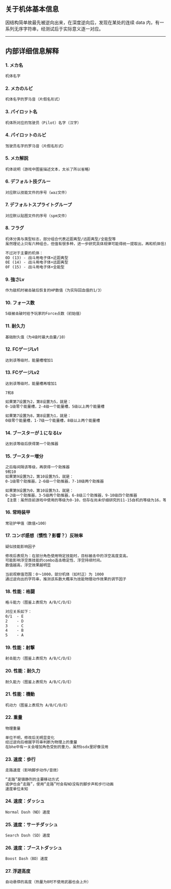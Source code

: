 ## 关于机体基本信息
因结构简单故最先被逆向出来，在深度逆向后，发现在某处的连续 data 内，有一系列无序字符串，经测试后于实际意义逐一对应。

---
## 内部详细信息解释

#### 1. メカ名
```txt
机体名字
```

#### 2. メカのルビ
```txt
机体名字的罗马音（片假名形式）
```

#### 3. パイロット名
```txt
机体所对应的驾驶员（Pilot）名字（汉字）
```

#### 4. パイロットのルビ
```txt
驾驶员名字的罗马音（片假名形式）
```

#### 5. メカ解説
```txt
机体说明（游戏中图鉴描述文本，太长了所以省略）
```

#### 6. デフォルト技グルー
```txt
对应默认技能文件的序号（waz文件）
```

#### 7. デフォルトスプライトグループ
```txt
对应默认贴图文件的序号（spm文件）
```

#### 8. フラグ
```txt
机体分类与类型标志，部分组合代表近距离型/远距离型/全能型等
虽然理论上只有六种组合，但值有很多种，进一步研究具体规律可能得统一提取出，再和机体信息对比

不过对于主要的机体：
0D (13) - 战斗用电子体+近距离型
0E (14) - 战斗用电子体+远距离型
0F (15) - 战斗用电子体+全能型
```

#### 9. 強さLv
```txt
作为敌机时被击破后恢复的HP数值（为实际回血值的1/3）
```

#### 10. フォース数
```txt
5级被击破时给予玩家的Force点数（初始值）
```

#### 11. 耐久力
```txt
基础耐久值（为4级时最大血量/10）
```

#### 12. FCゲージLv1
```txt
达到该等级时，能量槽增加1
```

#### 13. FCゲージLv2
```txt
达到该等级时，能量槽再增加1

7和8

如果第7设置为2，第8设置为5，就是：
0-1级零个能量槽，2-4级一个能量槽，5级以上两个能量槽

如果第7设置为8，第8设置为1，就是：
0级零个能量槽，1-7级一个能量槽，8级以上两个能量槽
```

#### 14. ブースターが１になるLv
```txt
达到该等级后获得第一个助推器
```

#### 15. ブースター増分
```txt
之后每间隔该等级，再获得一个助推器
9和10
如果第9设置为2，第10设置为5，就是：
0-1级零个助推器，2-6级一个助推器，7-10级两个助推器

如果第9设置为0，第10设置为3，就是：
0-2级一个助推器，3-5级两个助推器，6-8级三个助推器，9-10级四个助推器
【注意：虽然目前游戏中使用的等级为0-10，但存在尚未仔细研究的11-15自机的等级为16，等级为16的敌机数值不稳定】
```

#### 16. 常時装甲
```txt
常驻护甲值（数值×100）
```

#### 17. コンボ感想（慣性？影響？）反映率
```txt
疑似技能影响因子

修改后表现为：在部分角色使用特定技能时，目标被击中的浮空高度变高。
可能影响浮空类技能的combo连击稳定性、浮空持续时间。
数值越高，浮空效果越明显

当前观察值范围：0～1000，部分机体（如村正）为 1000
通过逆向出的字符串，推测该系数大概率为技能物理动作效果的调节因子
```

#### 18. 性能：格闘
```txt
格斗能力（图鉴上表现为 A/B/C/D/E）

对应关系如下：
0/1  - E
2    - D
3    - C
4    - B
5    - A
```

#### 19. 性能：射撃
```txt
射击能力（图鉴上表现为 A/B/C/D/E）
```

#### 20. 性能：耐久力
```txt
耐久能力（图鉴上表现为 A/B/C/D/E）
```

#### 21. 性能：機動
```txt
机动力（图鉴上表现为 A/B/C/D/E）
```

#### 22. 重量
```txt
物理重量

单位不明，修改后无明显变化
经过逆向后根据字符串判断为物理上的重量
在bhe中有一关会增加角色受到的重力，虽然bsdx里好像没用
```

#### 23. 速度：歩行
```txt
走路速度（影响脚步动作/音效）

“走路”是镇静剂的主要移动方式
诺伊也会“走路”，使用“走路”时会有ND没有的脚步声和步行动画
速度单位未知
```

#### 24. 速度：ダッシュ
```txt
Normal Dash（ND）速度
```

#### 25. 速度：サーチダッシュ
```txt
Search Dash（SD）速度
```

#### 26. 速度：ブーストダッシュ
```txt
Boost Dash（BD）速度
```

#### 27. 浮遊高度
```txt
自动悬停的高度（热量为0时不使用武器也会上升）
```
